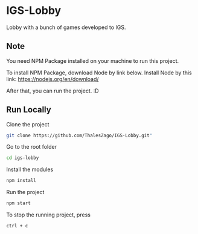 # IGS-Lobby

Lobby with a bunch of games developed to IGS.

## Note

You need NPM Package installed on your machine to run this project.

To install NPM Package, download Node by link below.
Install Node by this link: https://nodejs.org/en/download/

After that, you can run the project. :D

## Run Locally

Clone the project

```bash
git clone https://github.com/ThalesZago/IGS-Lobby.git"
```

Go to the root folder

```bash
cd igs-lobby
```

Install the modules

```bash
npm install
```

Run the project

```bash
npm start
```

To stop the running project, press

```bash
ctrl + c
```
